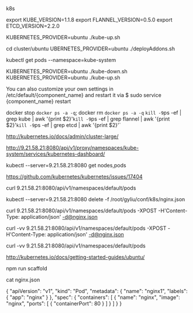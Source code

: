 k8s

export KUBE_VERSION=1.1.8
export FLANNEL_VERSION=0.5.0
export ETCD_VERSION=2.2.0

 KUBERNETES_PROVIDER=ubuntu ./kube-up.sh

cd cluster/ubuntu
UBERNETES_PROVIDER=ubuntu ./deployAddons.sh

kubectl get pods --namespace=kube-system

 KUBERNETES_PROVIDER=ubuntu ./kube-down.sh
KUBERNETES_PROVIDER=ubuntu ./kube-up.sh

You can also customize your own settings in /etc/default/{component_name} and restart it via $ sudo service {component_name} restart

 docker stop `docker ps -a -q`; docker rm `docker ps -a -q`
`
 kill -9 `ps -ef | grep kube | awk '{print $2}'`
 kill -9 `ps -ef | grep flannel | awk '{print $2}'`
kill -9 `ps -ef | grep etcd  | awk '{print $2}'`

http://kubernetes.io/docs/admin/cluster-large/

http://9.21.58.21:8080/api/v1/proxy/namespaces/kube-system/services/kubernetes-dashboard/ 

kubectl --server=9.21.58.21:8080 get nodes,pods

https://github.com/kubernetes/kubernetes/issues/17404

curl 9.21.58.21:8080/api/v1/namespaces/default/pods

kubectl --server=9.21.58.21:8080 delete -f /root/gyliu/conf/k8s/nginx.json

curl 9.21.58.21:8080/api/v1/namespaces/default/pods -XPOST -H'Content-Type: application/json' -d@nginx.json

curl -vv 9.21.58.21:8080/api/v1/namespaces/default/pods -XPOST -H'Content-Type: application/json' -d@nginx.json

curl -vv 9.21.58.21:8080/api/v1/namespaces/default/pods

http://kubernetes.io/docs/getting-started-guides/ubuntu/

npm run scaffold

cat nginx.json

{
  "apiVersion": "v1",
  "kind": "Pod",
  "metadata": {
    "name": "nginx1",
    "labels": {
      "app": "nginx"
    }
  },
  "spec": {
    "containers": [
      {
        "name": "nginx",
        "image": "nginx",
        "ports": [
          {
            "containerPort": 80
          }
        ]
      }
    ]
  }
}
